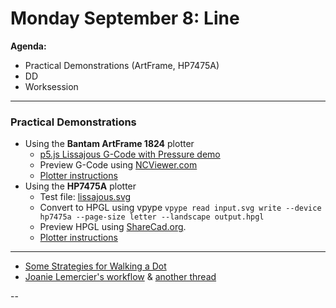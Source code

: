 # Monday September 8: Line

**Agenda:**

* Practical Demonstrations (ArtFrame, HP7475A)
* DD
* Worksession

---

### Practical Demonstrations

* Using the **Bantam ArtFrame 1824** plotter
	* [p5.js Lissajous G-Code with Pressure demo](https://editor.p5js.org/golan/sketches/UpHCoNCz1)
	* Preview G-Code using [NCViewer.com](https://ncviewer.com/)
	* [Plotter instructions](https://github.com/golanlevin/DrawingWithMachines/tree/main/machines/bantam_artframe_1824)
* Using the **HP7475A** plotter
	* Test file: [lissajous.svg](https://github.com/golanlevin/DrawingWithMachines/blob/main/machines/hp7475a/vpype/lissajous.svg)
	* Convert to HPGL using vpype `vpype read input.svg write --device hp7475a --page-size letter --landscape output.hpgl`
	* Preview HPGL using [ShareCad.org](https://sharecad.org/).
	* [Plotter instructions](https://github.com/golanlevin/DrawingWithMachines/blob/main/machines/hp7475a/hp7475a-one-sheet/hp7475a-one-sheet.md)

---

* [Some Strategies for Walking a Dot](../../../lectures/topics/walking_a_dot/README.md)
* [Joanie Lemercier's workflow](https://twitter.com/JoanieLemercier/status/1391443586206535682) & [another thread](https://x.com/JoanieLemercier/status/996180699357958144)


-- 